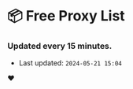 # :package: Free Proxy List
### Updated every 15 minutes.

- Last updated: `2024-05-21 15:04`

:heart:
